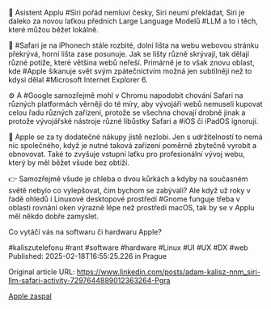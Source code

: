 🍎 Asistent Applu #Siri pořád nemluví česky, Siri neumí překládat, Siri je daleko za novou laťkou předních Large Language Modelů #LLM a to i těch, které můžou běžet lokálně.


🍏 #Safari je na iPhonech stále rozbité, dolní lišta na webu webovou stránku překrývá, horní lišta zase posunuje. Jak se lišty různě skrývají, tak dělají různé potíže, které většina webů neřeší. Primárně je to však znovu oblast, kde #Apple šikanuje svět svým zpátečnictvím možná jen subtilněji než to kdysi dělal #Microsoft Internet Explorer 6.


⚙️ A #Google samozřejmě mohl v Chromu napodobit chování Safari na různých platformách věrněji do té míry, aby vývojáři webů nemuseli kupovat celou řadu různých zařízení, protože se všechna chovají drobně jinak a protože vývojářské nástroje různé libůstky Safari a #iOS či iPadOS ignorují.


🤨 Apple se za ty dodatečné nákupy jistě nezlobí. Jen s udržitelností to nemá nic společného, když je nutné taková zařízení poměrně zbytečně vyrobit a obnovovat. Také to zvyšuje vstupní laťku pro profesionální vývoj webu, který by měl běžet všude bez obtíží.


👉 Samozřejmě všude je chleba o dvou kůrkách a kdyby na současném světě nebylo co vylepšovat, čím bychom se zabývali? Ale když už roky v řadě ohledů i Linuxové desktopové prostředí #Gnome funguje třeba v oblasti rovnání oken výrazně lépe než prostředí macOS, tak by se v Applu měl někdo dobře zamyslet.


Co vytáčí vás na softwaru či hardwaru Apple?


#kaliszutelefonu #rant #software #hardware #Linux #UI #UX #DX #web
Published: 2025-02-18T16:55:25.226 in Prague

Original article URL: https://www.linkedin.com/posts/adam-kalisz-nnm_siri-llm-safari-activity-7297644889012363264-Pgra

[Apple zaspal](./media/apple-zaspal.png)